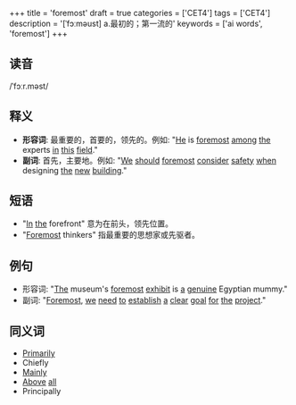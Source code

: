 +++
title = 'foremost'
draft = true
categories = ['CET4']
tags = ['CET4']
description = '[ˈfɔːməust] a.最初的；第一流的'
keywords = ['ai words', 'foremost']
+++

## 读音
/ˈfɔːr.məst/

## 释义
- **形容词**: 最重要的，首要的，领先的。例如: "[He](/zh/post/he/) is [foremost](/zh/post/foremost/) [among](/zh/post/among/) [the](/zh/post/the/) experts [in](/zh/post/in/) [this](/zh/post/this/) [field](/zh/post/field/)."
- **副词**: 首先，主要地。例如: "[We](/zh/post/we/) [should](/zh/post/should/) [foremost](/zh/post/foremost/) [consider](/zh/post/consider/) [safety](/zh/post/safety/) [when](/zh/post/when/) designing [the](/zh/post/the/) [new](/zh/post/new/) [building](/zh/post/building/)."

## 短语
- "[In](/zh/post/in/) [the](/zh/post/the/) forefront" 意为在前头，领先位置。
- "[Foremost](/zh/post/foremost/) thinkers" 指最重要的思想家或先驱者。

## 例句
- 形容词: "[The](/zh/post/the/) museum's [foremost](/zh/post/foremost/) [exhibit](/zh/post/exhibit/) is [a](/zh/post/a/) [genuine](/zh/post/genuine/) Egyptian mummy."
- 副词: "[Foremost](/zh/post/foremost/), [we](/zh/post/we/) [need](/zh/post/need/) [to](/zh/post/to/) [establish](/zh/post/establish/) [a](/zh/post/a/) [clear](/zh/post/clear/) [goal](/zh/post/goal/) [for](/zh/post/for/) [the](/zh/post/the/) [project](/zh/post/project/)."

## 同义词
- [Primarily](/zh/post/primarily/)
- Chiefly
- [Mainly](/zh/post/mainly/)
- [Above](/zh/post/above/) [all](/zh/post/all/)
- Principally
